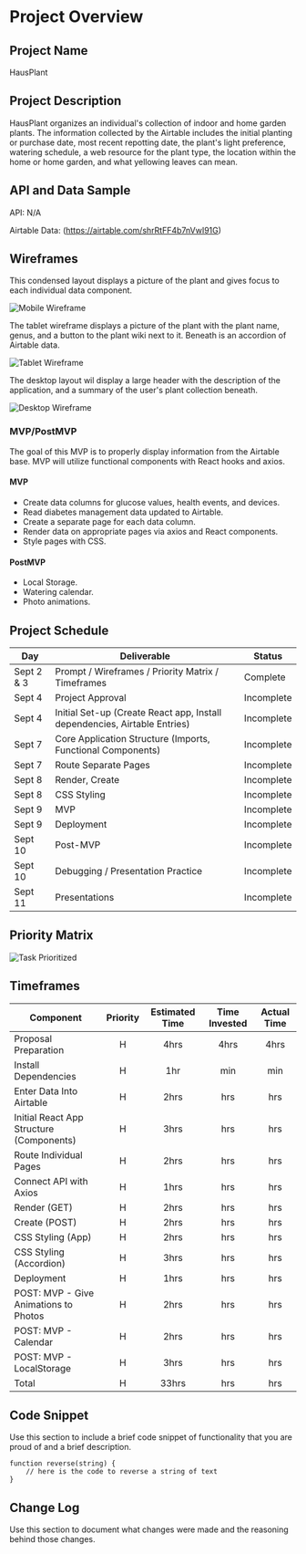 # Project Overview

## Project Name

HausPlant

## Project Description

HausPlant organizes an individual's collection of indoor and home garden plants. The information collected by the Airtable includes the initial planting or purchase date, most recent repotting date, the plant's light preference, watering schedule, a web resource for the plant type, the location within the home or home garden, and what yellowing leaves can mean.

## API and Data Sample

API: N/A

Airtable Data: (https://airtable.com/shrRtFF4b7nVwI91G)

## Wireframes

This condensed layout displays a picture of the plant and gives focus to each individual data component.

![Mobile Wireframe](https://res.cloudinary.com/ashgon/image/upload/v1599249169/mobile_emcv0l.png)

The tablet wireframe displays a picture of the plant with the plant name, genus, and a button to the plant wiki next to it. Beneath is an accordion of Airtable data.

![Tablet Wireframe](https://res.cloudinary.com/ashgon/image/upload/v1599249169/ipad_e0isqn.png)

The desktop layout wil display a large header with the description of the application, and a summary of the user's plant collection beneath.

![Desktop Wireframe](https://res.cloudinary.com/ashgon/image/upload/v1599249169/desktop_hid2mj.png)

### MVP/PostMVP

The goal of this MVP is to properly display information from the Airtable base. MVP will utilize functional components with React hooks and axios. 

#### MVP 

- Create data columns for glucose values, health events, and devices.
- Read diabetes management data updated to Airtable.
- Create a separate page for each data column.
- Render data on appropriate pages via axios and React components.
- Style pages with CSS. 

#### PostMVP  

- Local Storage.
- Watering calendar.
- Photo animations.

## Project Schedule

|  Day | Deliverable | Status
|---|---| ---|
|Sept 2 & 3| Prompt / Wireframes / Priority Matrix / Timeframes | Complete
|Sept 4| Project Approval | Incomplete
|Sept 4| Initial Set-up (Create React app, Install dependencies, Airtable Entries) | Incomplete
|Sept 7| Core Application Structure (Imports, Functional Components) | Incomplete
|Sept 7| Route Separate Pages | Incomplete
|Sept 8| Render, Create | Incomplete
|Sept 8| CSS Styling | Incomplete
|Sept 9| MVP | Incomplete
|Sept 9| Deployment | Incomplete
|Sept 10| Post-MVP | Incomplete
|Sept 10| Debugging / Presentation Practice | Incomplete
|Sept 11| Presentations | Incomplete

## Priority Matrix

![Task Prioritized](https://res.cloudinary.com/ashgon/image/upload/v1599229823/image_abl2mq.png)

## Timeframes

| Component | Priority | Estimated Time | Time Invested | Actual Time |
| --- | :---: |  :---: | :---: | :---: |
| Proposal Preparation | H | 4hrs | 4hrs | 4hrs |
| Install Dependencies | H | 1hr | min | min |
| Enter Data Into Airtable | H | 2hrs | hrs | hrs |
| Initial React App Structure (Components) | H | 3hrs | hrs | hrs |
| Route Individual Pages | H | 2hrs | hrs | hrs |
| Connect API with Axios | H | 1hrs | hrs | hrs |
| Render (GET) | H | 2hrs | hrs | hrs |
| Create (POST) | H | 2hrs | hrs | hrs |
| CSS Styling (App) | H | 2hrs | hrs | hrs |
| CSS Styling (Accordion) | H | 3hrs | hrs | hrs |
| Deployment | H | 1hrs | hrs | hrs |
| POST: MVP - Give Animations to Photos | H | 2hrs | hrs | hrs |
| POST: MVP - Calendar | H | 2hrs | hrs | hrs |
| POST: MVP - LocalStorage | H | 3hrs | hrs | hrs |
| Total | H | 33hrs | hrs | hrs |

## Code Snippet

Use this section to include a brief code snippet of functionality that you are proud of and a brief description.  

```
function reverse(string) {
	// here is the code to reverse a string of text
}
```

## Change Log
 Use this section to document what changes were made and the reasoning behind those changes. 